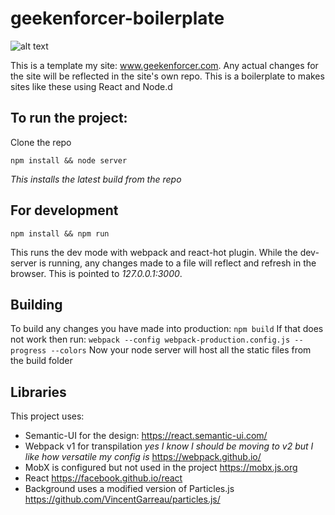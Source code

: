 # geekenforcer-boilerplate
![alt text](https://s3-us-west-2.amazonaws.com/geekenforcer.com/header_red_400.png)

This is a template my site: www.geekenforcer.com. Any actual changes for the site will be reflected in the site's own repo. This is a boilerplate to makes sites like these using React and Node.d

## To run the project:
Clone the repo
```shell
npm install && node server
```
*This installs the latest build from the repo*

## For development
```shell
npm install && npm run
```
This runs the dev mode with webpack and react-hot plugin. While the dev-server is running, any changes made to a file will reflect and refresh in the browser. This is pointed to _127.0.0.1:3000_. 

## Building
To build any changes you have made into production:
```npm build``` 
If that does not work then run:
```webpack --config webpack-production.config.js --progress --colors```
Now your node server will host all the static files from the build folder

## Libraries
This project uses:
- Semantic-UI for the design: <https://react.semantic-ui.com/>
- Webpack v1 for transpilation *yes I know I should be moving to v2 but I like how versatile my config is* <https://webpack.github.io/>
- MobX is configured but not used in the project <https://mobx.js.org>
- React <https://facebook.github.io/react>
- Background uses a modified version of Particles.js <https://github.com/VincentGarreau/particles.js/>
